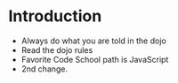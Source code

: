 Introduction
==========
* Always do what you are told in the dojo
* Read the dojo rules
* Favorite Code School path is JavaScript
* 2nd change.
